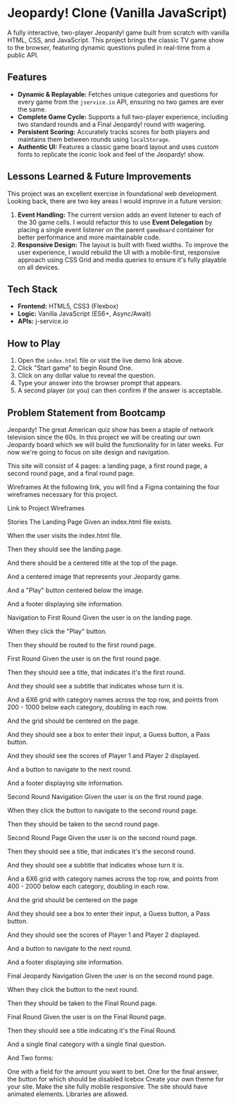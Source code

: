 # Jeopardy! Clone (Vanilla JavaScript)

A fully interactive, two-player Jeopardy! game built from scratch with vanilla HTML, CSS, and JavaScript. This project brings the classic TV game show to the browser, featuring dynamic questions pulled in real-time from a public API.

## Features

* **Dynamic & Replayable:** Fetches unique categories and questions for every game from the `jservice.io` API, ensuring no two games are ever the same.
* **Complete Game Cycle:** Supports a full two-player experience, including two standard rounds and a Final Jeopardy! round with wagering.
* **Persistent Scoring:** Accurately tracks scores for both players and maintains them between rounds using `localStorage`.
* **Authentic UI:** Features a classic game board layout and uses custom fonts to replicate the iconic look and feel of the Jeopardy! show.

## Lessons Learned & Future Improvements

This project was an excellent exercise in foundational web development. Looking back, there are two key areas I would improve in a future version:

1.  **Event Handling:** The current version adds an event listener to each of the 30 game cells. I would refactor this to use **Event Delegation** by placing a single event listener on the parent `gameBoard` container for better performance and more maintainable code.
2.  **Responsive Design:** The layout is built with fixed widths. To improve the user experience, I would rebuild the UI with a mobile-first, responsive approach using CSS Grid and media queries to ensure it's fully playable on all devices.

## Tech Stack

* **Frontend:** HTML5, CSS3 (Flexbox)
* **Logic:** Vanilla JavaScript (ES6+, Async/Await)
* **APIs:** j-service.io

## How to Play

1.  Open the `index.html` file or visit the live demo link above.
2.  Click "Start game" to begin Round One.
3.  Click on any dollar value to reveal the question.
4.  Type your answer into the browser prompt that appears.
5.  A second player (or you) can then confirm if the answer is acceptable.

 ## Problem Statement from Bootcamp

Jeopardy! The great American quiz show has been a staple of network television since the 60s. In this project we will be creating our own Jeopardy board which we will build the functionality for in later weeks. For now we're going to focus on site design and navigation.

This site will consist of 4 pages: a landing page, a first round page, a second round page, and a final round page.

Wireframes
At the following link, you will find a Figma containing the four wireframes necessary for this project.

Link to Project Wireframes

Stories
The Landing Page
Given an index.html file exists.

When the user visits the index.html file.

Then they should see the landing page.

And there should be a centered title at the top of the page.

And a centered image that represents your Jeopardy game.

And a "Play" button centered below the image.

And a footer displaying site information.

Navigation to First Round
Given the user is on the landing page.

When they click the "Play" button.

Then they should be routed to the first round page.

First Round
Given the user is on the first round page.

Then they should see a title, that indicates it's the first round.

And they should see a subtitle that indicates whose turn it is.

And a 6X6 grid with category names across the top row, and points from 200 - 1000 below each category, doubling in each row.

And the grid should be centered on the page.

And they should see a box to enter their input, a Guess button, a Pass button.

And they should see the scores of Player 1 and Player 2 displayed.

And a button to navigate to the next round.

And a footer displaying site information.

Second Round Navigation
Given the user is on the first round page.

When they click the button to navigate to the second round page.

Then they should be taken to the secnd round page.

Second Round Page
Given the user is on the second round page.

Then they should see a title, that indicates it's the second round.

And they should see a subtitle that indicates whose turn it is.

And a 6X6 grid with category names across the top row, and points from 400 - 2000 below each category, doubling in each row.

And the grid should be centered on the page

And they should see a box to enter their input, a Guess button, a Pass button.

And they should see the scores of Player 1 and Player 2 displayed.

And a button to navigate to the next round.

And a footer displaying site information.

Final Jeopardy Navigation
Given the user is on the second round page.

When they click the button to the next round.

Then they should be taken to the Final Round page.

Final Round
Given the user is on the Final Round page.

Then they should see a title indicating it's the Final Round.

And a single final category with a single final question.

And Two forms:

One with a field for the amount you want to bet.
One for the final answer, the button for which should be disabled
Icebox
Create your own theme for your site.
Make the site fully mobile responsive.
The site should have animated elements. Libraries are allowed.